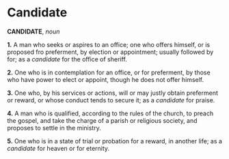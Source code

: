 # Candidate

**CANDIDATE**, _noun_

**1.** A man who seeks or aspires to an office; one who offers himself, or is proposed fro preferment, by election or appointment; usually followed by for; as a _candidate_ for the office of sheriff.

**2.** One who is in contemplation for an office, or for preferment, by those who have power to elect or appoint, though he does not offer himself.

**3.** One who, by his services or actions, will or may justly obtain preferment or reward, or whose conduct tends to secure it; as a _candidate_ for praise.

**4.** A man who is qualified, according to the rules of the church, to preach the gospel, and take the charge of a parish or religious society, and proposes to settle in the ministry.

**5.** One who is in a state of trial or probation for a reward, in another life; as a _candidate_ for heaven or for eternity.